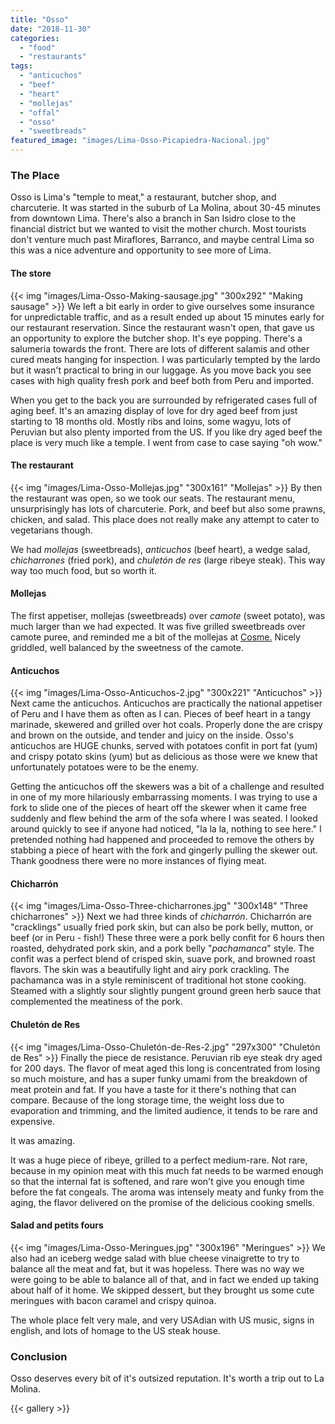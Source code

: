 ```yaml
---
title: "Osso"
date: "2018-11-30"
categories: 
  - "food"
  - "restaurants"
tags: 
  - "anticuchos"
  - "beef"
  - "heart"
  - "mollejas"
  - "offal"
  - "osso"
  - "sweetbreads"
featured_image: "images/Lima-Osso-Picapiedra-Nacional.jpg"
---
```


### The Place

Osso is Lima's "temple to meat," a restaurant, butcher shop, and charcuterie. It was started in the suburb of La Molina, about 30-45 minutes from downtown Lima. There's also a branch in San Isidro close to the financial district but we wanted to visit the mother church. Most tourists don't venture much past Miraflores, Barranco, and maybe central Lima so this was a nice adventure and opportunity to see more of Lima.

#### The store

{{< img "images/Lima-Osso-Making-sausage.jpg" "300x292" "Making sausage" >}}
We left a bit early in order to give ourselves some insurance for
unpredictable traffic, and as a result ended up about 15 minutes early
for our restaurant reservation. Since the restaurant wasn't open, that
gave us an opportunity to explore the butcher shop. It's eye
popping. There's a salumeria towards the front. There are lots of
different salamis and other cured meats hanging for inspection. I was
particularly tempted by the lardo but it wasn't practical to bring in
our luggage. As you move back you see cases with high quality fresh
pork and beef both from Peru and imported.

When you get to the back you are surrounded by refrigerated cases full
of aging beef. It's an amazing display of love for dry aged beef from
just starting to 18 months old. Mostly ribs and loins, some wagyu,
lots of Peruvian but also plenty imported from the US. If you like dry
aged beef the place is very much like a temple. I went from case to
case saying "oh wow."

#### The restaurant

{{< img "images/Lima-Osso-Mollejas.jpg" "300x161" "Mollejas" >}}
By then the restaurant was open, so we took our seats. The restaurant
menu, unsurprisingly has lots of charcuterie. Pork, and beef but also
some prawns, chicken, and salad. This place does not really make any
attempt to cater to vegetarians though.

We had _mollejas_ (sweetbreads), _anticuchos_ (beef heart), a wedge
salad, _chicharrones_ (fried pork), and _chuletón de res_ (large
ribeye steak). This way way too much food, but so worth it.

#### Mollejas

The first appetiser, mollejas (sweetbreads) over _camote_ (sweet
potato), was much larger than we had expected. It was five grilled
sweetbreads over camote puree, and reminded me a bit of the mollejas
at [Cosme.](/cosme/) Nicely griddled, well
balanced by the sweetness of the camote.

#### Anticuchos

{{< img "images/Lima-Osso-Anticuchos-2.jpg" "300x221" "Anticuchos" >}}
Next came the anticuchos. Anticuchos are practically the national
appetiser of Peru and I have them as often as I can. Pieces of beef
heart in a tangy marinade, skewered and grilled over hot
coals. Properly done the are crispy and brown on the outside, and
tender and juicy on the inside. Osso's anticuchos are HUGE chunks,
served with potatoes confit in port fat (yum) and crispy potato skins
(yum) but as delicious as those were we knew that unfortunately
potatoes were to be the enemy.

Getting the anticuchos off the skewers was a bit of a challenge and
resulted in one of my more hilariously embarrassing moments. I was
trying to use a fork to slide one of the pieces of heart off the
skewer when it came free suddenly and flew behind the arm of the sofa
where I was seated. I looked around quickly to see if anyone had
noticed, "la la la, nothing to see here." I pretended nothing had
happened and proceeded to remove the others by stabbing a piece of
heart with the fork and gingerly pulling the skewer out. Thank
goodness there were no more instances of flying meat.

#### Chicharrón

{{< img "images/Lima-Osso-Three-chicharrones.jpg" "300x148" "Three chicharrones" >}}
Next we had three kinds of _chicharrón_. Chicharrón are "cracklings"
usually fried pork skin, but can also be pork belly, mutton, or beef
(or in Peru - fish!) These three were a pork belly confit for 6 hours
then roasted, dehydrated pork skin, and a pork belly "_pachamanca_"
style. The confit was a perfect blend of crisped skin, suave pork, and
browned roast flavors. The skin was a beautifully light and airy pork
crackling. The pachamanca was in a style reminiscent of traditional
hot stone cooking. Steamed with a slightly sour slightly pungent
ground green herb sauce that complemented the meatiness of the pork.

#### Chuletón de Res

{{< img "images/Lima-Osso-Chuletón-de-Res-2.jpg" "297x300" "Chuletón de Res" >}}
Finally the piece de resistance. Peruvian rib eye steak dry aged for
200 days. The flavor of meat aged this long is concentrated from
losing so much moisture, and has a super funky umami from the
breakdown of meat protein and fat. If you have a taste for it there's
nothing that can compare. Because of the long storage time, the weight
loss due to evaporation and trimming, and the limited audience, it
tends to be rare and expensive.

It was amazing.

It was a huge piece of ribeye, grilled to a perfect medium-rare. Not
rare, because in my opinion meat with this much fat needs to be warmed
enough so that the internal fat is softened, and rare won't give you
enough time before the fat congeals. The aroma was intensely meaty and
funky from the aging, the flavor delivered on the promise of the
delicious cooking smells.

#### Salad and petits fours

{{< img "images/Lima-Osso-Meringues.jpg" "300x196" "Meringues" >}}
We also had an iceberg wedge salad with blue cheese vinaigrette to try
to balance all the meat and fat, but it was hopeless. There was no way
we were going to be able to balance all of that, and in fact we ended
up taking about half of it home. We skipped dessert, but they brought
us some cute meringues with bacon caramel and crispy quinoa.

The whole place felt very male, and very USAdian with US music, signs
in english, and lots of homage to the US steak house.

### Conclusion

Osso deserves every bit of it's outsized reputation. It's worth a trip out to La Molina.

{{< gallery >}}

